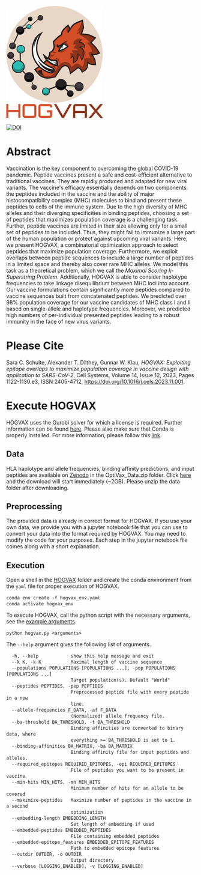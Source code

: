 ![HOGVAX Logo](HOGVAX_logo.png)

[![DOI](https://zenodo.org/badge/DOI/10.5281/zenodo.10055170.svg)](https://doi.org/10.5281/zenodo.10055170)

# Abstract
Vaccination is the key component to overcoming the global COVID-19 pandemic. Peptide vaccines present a safe and cost-efficient alternative to traditional vaccines. They are rapidly produced and adapted for new viral variants. The vaccine's efficacy essentially depends on two components: the peptides included in the vaccine and the ability of major histocompatibility complex (MHC) molecules to bind and present these peptides to cells of the immune system. Due to the high diversity of MHC alleles and their diverging specificities in binding peptides, choosing a set of peptides that maximizes population coverage is a challenging task. Further, peptide vaccines are limited in their size allowing only for a small set of peptides to be included. Thus, they might fail to immunize a large part of the human population or protect against upcoming viral variants. Here, we present HOGVAX, a combinatorial optimization approach to select peptides that maximize population coverage. Furthermore, we exploit overlaps between peptide sequences to include a large number of peptides in a limited space and thereby also cover rare MHC alleles. We model this task as a theoretical problem, which we call the *Maximal Scoring k-Superstring Problem*. Additionally, HOGVAX is able to consider haplotype frequencies to take linkage disequilibrium between MHC loci into account. Our vaccine formulations contain significantly more peptides compared to vaccine sequences built from concatenated peptides. We predicted over 98% population coverage for our vaccine candidates of MHC class I and II based on single-allele and haplotype frequencies. Moreover, we predicted high numbers of per-individual presented peptides leading to a robust immunity in the face of new virus variants.

# Please Cite
Sara C. Schulte, Alexander T. Dilthey, Gunnar W. Klau, *HOGVAX: Exploiting epitope overlaps to maximize population coverage in vaccine design with application to SARS-CoV-2*, Cell Systems, Volume 14, Issue 12, 2023, Pages 1122-1130.e3, ISSN 2405-4712, https://doi.org/10.1016/j.cels.2023.11.001.

# Execute HOGVAX
HOGVAX uses the Gurobi solver for which a license is required. Further information can be found [here](https://www.gurobi.com/academia/academic-program-and-licenses/). Please also make sure that Conda is properly installed. For more information, please follow this [link](https://conda.io/projects/conda/en/latest/user-guide/install/index.html).

## Data
HLA haplotype and allele frequencies, binding affinity predictions, and input peptides are available on [Zenodo](https://doi.org/10.5281/zenodo.10055170) in the OptiVax_Data.zip folder. Click [here](https://zenodo.org/records/10450477/files/OptiVax_Data.zip?download=1) and the download will start immediately (~2GB). Please unzip the data folder after downloading. 

## Preprocessing
The provided data is already in correct format for HOGVAX. If you use your own data, we provide you with a jupyter notebook file that you can use to convert your data into the format required by HOGVAX. You may need to modify the code for your purposes. Each step in the jupyter notebook file comes along with a short explanation.

## Execution
Open a shell in the [HOGVAX](HOGVAX/) folder and create the conda environment from the `yaml` file for proper execution of HOGVAX.

```shell
conda env create -f hogvax_env.yaml
conda activate hogvax_env
```

To execute HOGVAX, call the python script with the necessary arguments, see the [example arguments](HOGVAX/example_arguments.txt).

```shell
python hogvax.py <arguments>
```
The `--help` argument gives the following list of arguments.

```angular2html
  -h, --help            show this help message and exit
  --k K, -k K           Maximal length of vaccine sequence
  --populations POPULATIONS [POPULATIONS ...], -pop POPULATIONS [POPULATIONS ...]
                        Target population(s). Default "World"
  --peptides PEPTIDES, -pep PEPTIDES
                        Preprocessed peptide file with every peptide in a new
                        line.
  --allele-frequencies F_DATA, -af F_DATA
                        (Normalized) allele frequency file.
  --ba-threshold BA_THRESHOLD, -t BA_THRESHOLD
                        Binding affinities are converted to binary data, where 
                        everything >= BA_THRESHOLD is set to 1.
  --binding-affinities BA_MATRIX, -ba BA_MATRIX
                        Binding affinity file for input peptides and alleles.
  --required_epitopes REQUIRED_EPITOPES, -epi REQUIRED_EPITOPES
                        File of peptides you want to be present in vaccine
  --min-hits MIN_HITS, -mh MIN_HITS
                        Minimum number of hits for an allele to be covered
  --maximize-peptides   Maximize number of peptides in the vaccine in a second
                        optimization
  --embedding-length EMBEDDING_LENGTH
                        Set length of embedding if used
  --embedded-peptides EMBEDDED_PEPTIDES
                        File containing embedded peptides
  --embedded-epitope_features EMBEDDED_EPITOPE_FEATURES
                        Path to embedded epitope features
  --outdir OUTDIR, -o OUTDIR
                        Output directory
  --verbose [LOGGING_ENABLED], -v [LOGGING_ENABLED]
```
